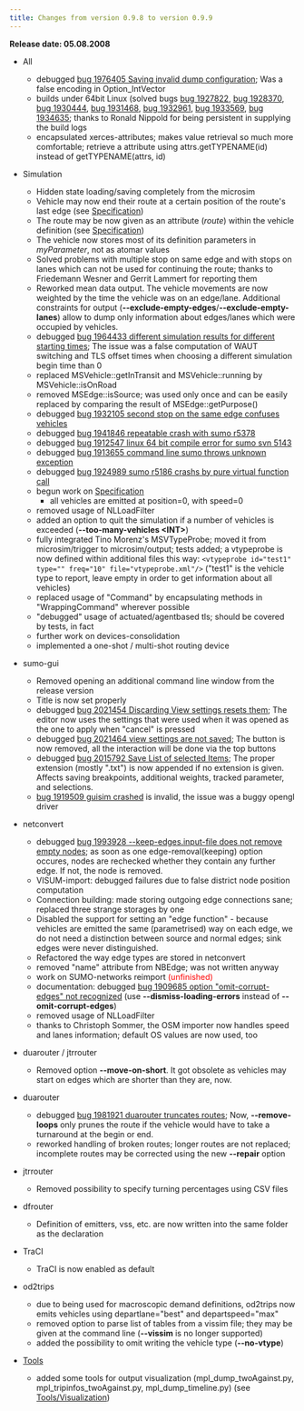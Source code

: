 ```yaml
---
title: Changes from version 0.9.8 to version 0.9.9
---
```


**Release date: 05.08.2008**

- All
  - debugged [bug 1976405 Saving invalid dump
    configuration](http://sourceforge.net/tracker/index.php?func=detail&aid=1976405&group_id=45607&atid=443421);
    Was a false encoding in Option_IntVector
  - builds under 64bit Linux (solved bugs
    [bug 1927822](http://sourceforge.net/tracker/index.php?func=detail&aid=1927822&group_id=45607&atid=443421),
    [bug 1928370](http://sourceforge.net/tracker/index.php?func=detail&aid=1928370&group_id=45607&atid=443421),
    [bug 1930444](http://sourceforge.net/tracker/index.php?func=detail&aid=1930444&group_id=45607&atid=443421),
    [bug 1931468](http://sourceforge.net/tracker/index.php?func=detail&aid=1931468&group_id=45607&atid=443421),
    [bug 1932961](http://sourceforge.net/tracker/index.php?func=detail&aid=1932961&group_id=45607&atid=443421),
    [bug 1933569](http://sourceforge.net/tracker/index.php?func=detail&aid=1933569&group_id=45607&atid=443421),
    [bug 1934635](http://sourceforge.net/tracker/index.php?func=detail&aid=1934635&group_id=45607&atid=443421);
    thanks to Ronald Nippold for being persistent in supplying the
    build logs
  - encapsulated xerces-attributes; makes value retrieval so much
    more comfortable; retrieve a attribute using
    attrs.getTYPENAME(id) instead of getTYPENAME(attrs, id)

- Simulation
  - Hidden state loading/saving completely from the microsim
  - Vehicle may now end their route at a certain position of the
    route's last edge (see
    [Specification](../Specification/index.md))
  - The route may be now given as an attribute (*route*) within the
    vehicle definition (see
    [Specification](../Specification/index.md))
  - The vehicle now stores most of its definition parameters in
    *myParameter*, not as atomar values
  - Solved problems with multiple stop on same edge and with stops
    on lanes which can not be used for continuing the route; thanks
    to Friedemann Wesner and Gerrit Lammert for reporting them
  - Reworked mean data output. The vehicle movements are now
    weighted by the time the vehicle was on an edge/lane. Additional
    constraints for output
    (**--exclude-empty-edges**/**--exclude-empty-lanes**) allow to
    dump only information about edges/lanes which were occupied by
    vehicles.
  - debugged [bug 1964433 different simulation results for different starting times](http://sourceforge.net/tracker/index.php?func=detail&aid=1964433&group_id=45607&atid=443421);
    The issue was a false computation of WAUT switching and TLS
    offset times when choosing a different simulation begin time
    than 0
  - replaced MSVehicle::getInTransit and MSVehicle::running by
    MSVehicle::isOnRoad
  - removed MSEdge::isSource; was used only once and can be easily
    replaced by comparing the result of MSEdge::getPurpose()
  - debugged [bug 1932105 second stop on the same edge confuses vehicles](http://sourceforge.net/tracker/index.php?func=detail&aid=1932105&group_id=45607&atid=443421)
  - debugged [bug 1941846 repeatable crash with sumo r5378](http://sourceforge.net/tracker/index.php?func=detail&aid=1941846&group_id=45607&atid=443421)
  - debugged [bug 1912547 linux 64 bit compile error for sumo svn 5143](http://sourceforge.net/tracker/index.php?func=detail&aid=1912547&group_id=45607&atid=443421)
  - debugged [bug 1913655 command line sumo throws unknown exception](http://sourceforge.net/tracker/index.php?func=detail&aid=1913655&group_id=45607&atid=443421)
  - debugged [bug 1924989 sumo r5186 crashs by pure virtual function call](http://sourceforge.net/tracker/index.php?func=detail&aid=1924989&group_id=45607&atid=443421)
  - begun work on [Specification](../Specification/index.md)
    - all vehicles are emitted at position=0, with speed=0
  - removed usage of NLLoadFilter
  - added an option to quit the simulation if a number of vehicles
    is exceeded (**--too-many-vehicles <INT\>**)
  - fully integrated Tino Morenz's MSVTypeProbe; moved it from
    microsim/trigger to microsim/output; tests added; a vtypeprobe
    is now defined within additional files this way:
    `<vtypeprobe id="test1" type="" freq="10" file="vtypeprobe.xml"/>`
    ("test1" is the vehicle type to report, leave empty in order to
    get information about all vehicles)
  - replaced usage of "Command" by encapsulating methods in
    "WrappingCommand" wherever possible
  - "debugged" usage of actuated/agentbased tls; should be covered
    by tests, in fact
  - further work on devices-consolidation
  - implemented a one-shot / multi-shot routing device

- sumo-gui
  - Removed opening an additional command line window from the
    release version
  - Title is now set properly
  - debugged [bug 2021454 Discarding View settings resets them](http://sourceforge.net/tracker/index.php?func=detail&aid=2021454&group_id=45607&atid=443421);
    The editor now uses the settings that were used when it was
    opened as the one to apply when "cancel" is pressed
  - debugged [bug 2021464 view settings are not saved](http://sourceforge.net/tracker/index.php?func=detail&aid=2021464&group_id=45607&atid=443421);
    The button is now removed, all the interaction will be done via
    the top buttons
  - debugged [bug 2015792 Save List of selected Items](http://sourceforge.net/tracker/index.php?func=detail&aid=2015792&group_id=45607&atid=443421);
    The proper extension (mostly ".txt") is now appended if no
    extension is given. Affects saving breakpoints, additional
    weights, tracked parameter, and selections.
  - [bug 1919509 guisim crashed](http://sourceforge.net/tracker/index.php?func=detail&aid=1919509&group_id=45607&atid=443421)
      is invalid, the issue was a buggy opengl driver

- netconvert
  - debugged [bug 1993928 --keep-edges.input-file does not remove empty nodes](http://sourceforge.net/tracker/index.php?func=detail&aid=1993928&group_id=45607&atid=443421);
    as soon as one edge-removal(keeping) option occures, nodes are
    rechecked whether they contain any further edge. If not, the
    node is removed.
  - VISUM-import: debugged failures due to false district node
    position computation
  - Connection building: made storing outgoing edge connections
    sane; replaced three strange storages by one
  - Disabled the support for setting an "edge function" - because
    vehicles are emitted the same (parametrised) way on each edge,
    we do not need a distinction between source and normal edges;
    sink edges were never distinguished.
  - Refactored the way edge types are stored in netconvert
  - removed "name" attribute from NBEdge; was not written anyway
  - work on SUMO-networks reimport
    <font color="red">(unfinished)</font>
  - documentation: debugged [bug 1909685 option "omit-corrupt-edges" not recognized](http://sourceforge.net/tracker/index.php?func=detail&aid=1909685&group_id=45607&atid=443421)
    (use **--dismiss-loading-errors** instead of
    **--omit-corrupt-edges**)
  - removed usage of NLLoadFilter
  - thanks to Christoph Sommer, the OSM importer now handles speed
    and lanes information; default OS values are now used, too

- duarouter / jtrrouter
  - Removed option **--move-on-short**. It got obsolete as vehicles
    may start on edges which are shorter than they are, now.

- duarouter
  - debugged [bug 1981921 duarouter truncates routes](http://sourceforge.net/tracker/index.php?func=detail&aid=1981921&group_id=45607&atid=443421);
    Now, **--remove-loops** only prunes the route if the vehicle
    would have to take a turnaround at the begin or end.
  - reworked handling of broken routes; longer routes are not
    replaced; incomplete routes may be corrected using the new
    **--repair** option

- jtrrouter
  - Removed possibility to specify turning percentages using CSV
    files

- dfrouter
  - Definition of emitters, vss, etc. are now written into the same
    folder as the declaration

- TraCI
  - TraCI is now enabled as default

- od2trips
  - due to being used for macroscopic demand definitions, od2trips
    now emits vehicles using departlane="best" and departspeed="max"
  - removed option to parse list of tables from a vissim file; they
    may be given at the command line (**--vissim** is no longer
    supported)
  - added the possibility to omit writing the vehicle type
    (**--no-vtype**)

- [Tools](../Tools/index.md)
  - added some tools for output visualization
    (mpl_dump_twoAgainst.py, mpl_tripinfos_twoAgainst.py,
    mpl_dump_timeline.py) (see
    [Tools/Visualization](../Tools/Visualization.md))

